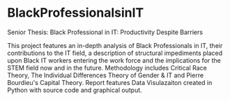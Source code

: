 # BlackProfessionalsinIT
Senior Thesis: Black Professional in IT: Productivity Despite Barriers

This project features an in-depth analysis of Black Professionals in IT, their contributions to the IT field,
a description of structural impediments placed upon Black IT workers entering the work force and the implications
for the STEM field now and in the future.  Methodology includes Critical Race Theory, The Individual Differences 
Theory of Gender & IT and Pierre Bourdieu's Capital Theory.  Report features Data Visulazaiton created in Python 
with source code and graphical output.
